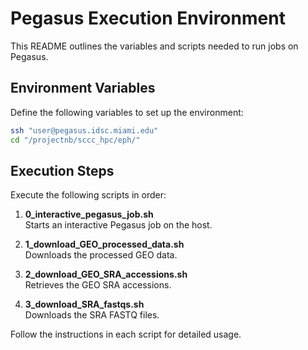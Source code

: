 # Pegasus Execution Environment

This README outlines the variables and scripts needed to run jobs on Pegasus.

## Environment Variables

Define the following variables to set up the environment:

```bash
ssh "user@pegasus.idsc.miami.edu"
cd "/projectnb/sccc_hpc/eph/"
```

## Execution Steps

Execute the following scripts in order:

1. **0_interactive_pegasus_job.sh**  
   Starts an interactive Pegasus job on the host.

2. **1_download_GEO_processed_data.sh**  
   Downloads the processed GEO data.

3. **2_download_GEO_SRA_accessions.sh**  
   Retrieves the GEO SRA accessions.

4. **3_download_SRA_fastqs.sh**  
   Downloads the SRA FASTQ files.

Follow the instructions in each script for detailed usage.